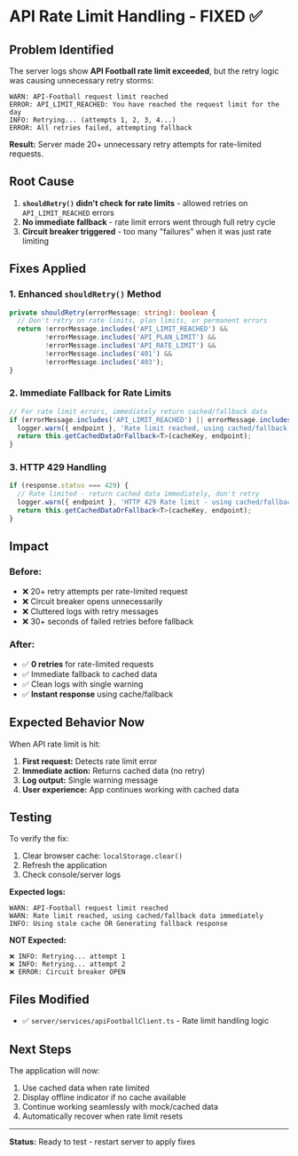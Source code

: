 # API Rate Limit Handling - FIXED ✅

## Problem Identified

The server logs show **API Football rate limit exceeded**, but the retry logic was causing unnecessary retry storms:

```
WARN: API-Football request limit reached
ERROR: API_LIMIT_REACHED: You have reached the request limit for the day
INFO: Retrying... (attempts 1, 2, 3, 4...)
ERROR: All retries failed, attempting fallback
```

**Result:** Server made 20+ unnecessary retry attempts for rate-limited requests.

## Root Cause

1. **`shouldRetry()` didn't check for rate limits** - allowed retries on `API_LIMIT_REACHED` errors
2. **No immediate fallback** - rate limit errors went through full retry cycle
3. **Circuit breaker triggered** - too many "failures" when it was just rate limiting

## Fixes Applied

### 1. Enhanced `shouldRetry()` Method
```typescript
private shouldRetry(errorMessage: string): boolean {
  // Don't retry on rate limits, plan limits, or permanent errors
  return !errorMessage.includes('API_LIMIT_REACHED') &&
         !errorMessage.includes('API_PLAN_LIMIT') && 
         !errorMessage.includes('API_RATE_LIMIT') &&
         !errorMessage.includes('401') && 
         !errorMessage.includes('403');
}
```

### 2. Immediate Fallback for Rate Limits
```typescript
// For rate limit errors, immediately return cached/fallback data
if (errorMessage.includes('API_LIMIT_REACHED') || errorMessage.includes('API_RATE_LIMIT')) {
  logger.warn({ endpoint }, 'Rate limit reached, using cached/fallback data immediately');
  return this.getCachedDataOrFallback<T>(cacheKey, endpoint);
}
```

### 3. HTTP 429 Handling
```typescript
if (response.status === 429) {
  // Rate limited - return cached data immediately, don't retry
  logger.warn({ endpoint }, 'HTTP 429 Rate limit - using cached/fallback data');
  return this.getCachedDataOrFallback<T>(cacheKey, endpoint);
}
```

## Impact

### Before:
- ❌ 20+ retry attempts per rate-limited request
- ❌ Circuit breaker opens unnecessarily
- ❌ Cluttered logs with retry messages
- ❌ 30+ seconds of failed retries before fallback

### After:
- ✅ **0 retries** for rate-limited requests
- ✅ Immediate fallback to cached data
- ✅ Clean logs with single warning
- ✅ **Instant response** using cache/fallback

## Expected Behavior Now

When API rate limit is hit:

1. **First request:** Detects rate limit error
2. **Immediate action:** Returns cached data (no retry)
3. **Log output:** Single warning message
4. **User experience:** App continues working with cached data

## Testing

To verify the fix:
1. Clear browser cache: `localStorage.clear()`
2. Refresh the application
3. Check console/server logs

**Expected logs:**
```
WARN: API-Football request limit reached
WARN: Rate limit reached, using cached/fallback data immediately
INFO: Using stale cache OR Generating fallback response
```

**NOT Expected:**
```
❌ INFO: Retrying... attempt 1
❌ INFO: Retrying... attempt 2
❌ ERROR: Circuit breaker OPEN
```

## Files Modified

- ✅ `server/services/apiFootballClient.ts` - Rate limit handling logic

## Next Steps

The application will now:
1. Use cached data when rate limited
2. Display offline indicator if no cache available
3. Continue working seamlessly with mock/cached data
4. Automatically recover when rate limit resets

---

**Status:** Ready to test - restart server to apply fixes
